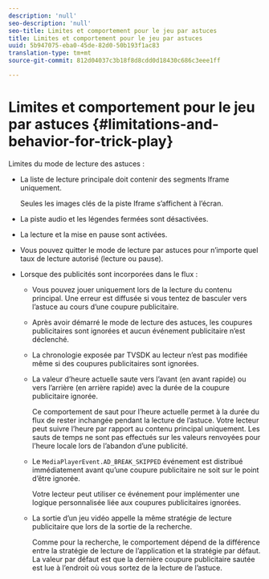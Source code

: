 ```yaml
---
description: 'null'
seo-description: 'null'
seo-title: Limites et comportement pour le jeu par astuces
title: Limites et comportement pour le jeu par astuces
uuid: 5b947075-eba0-45de-82d0-50b193f1ac83
translation-type: tm+mt
source-git-commit: 812d04037c3b18f8d8cdd0d18430c686c3eee1ff

---
```



# Limites et comportement pour le jeu par astuces {#limitations-and-behavior-for-trick-play}

<!--<a id="section_2BC43539C5C142E085D06A7E35C76726"></a>-->

Limites du mode de lecture des astuces :

* La liste de lecture principale doit contenir des segments Iframe uniquement.

   Seules les images clés de la piste Iframe s’affichent à l’écran.
* La piste audio et les légendes fermées sont désactivées.
* La lecture et la mise en pause sont activées.
* Vous pouvez quitter le mode de lecture par astuces pour n’importe quel taux de lecture autorisé (lecture ou pause).
* Lorsque des publicités sont incorporées dans le flux :

   * Vous pouvez jouer uniquement lors de la lecture du contenu principal. Une erreur est diffusée si vous tentez de basculer vers l’astuce au cours d’une coupure publicitaire.
   * Après avoir démarré le mode de lecture des astuces, les coupures publicitaires sont ignorées et aucun événement publicitaire n’est déclenché.
   * La chronologie exposée par TVSDK au lecteur n’est pas modifiée même si des coupures publicitaires sont ignorées.
   * La valeur d’heure actuelle saute vers l’avant (en avant rapide) ou vers l’arrière (en arrière rapide) avec la durée de la coupure publicitaire ignorée.

      Ce comportement de saut pour l’heure actuelle permet à la durée du flux de rester inchangée pendant la lecture de l’astuce. Votre lecteur peut suivre l’heure par rapport au contenu principal uniquement. Les sauts de temps ne sont pas effectués sur les valeurs renvoyées pour l’heure locale lors de l’abandon d’une publicité.
   * Le `MediaPlayerEvent.AD_BREAK_SKIPPED` événement est distribué immédiatement avant qu’une coupure publicitaire ne soit sur le point d’être ignorée.

      Votre lecteur peut utiliser ce événement pour implémenter une logique personnalisée liée aux coupures publicitaires ignorées.

   * La sortie d’un jeu vidéo appelle la même stratégie de lecture publicitaire que lors de la sortie de la recherche.

      Comme pour la recherche, le comportement dépend de la différence entre la stratégie de lecture de l’application et la stratégie par défaut. La valeur par défaut est que la dernière coupure publicitaire sautée est lue à l’endroit où vous sortez de la lecture de l’astuce.

